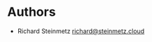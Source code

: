 <!--
  - SPDX-FileCopyrightText: 2025 Richard Steinmetz
  - SPDX-License-Identifier: AGPL-3.0-or-later
-->
# Authors

- Richard Steinmetz <richard@steinmetz.cloud>
